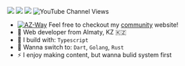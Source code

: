 [<img src="https://img.shields.io/badge/github-%2312100E.svg?&style=for-the-badge&logo=github&logoColor=white&color=black" />](https://github.com/abzalkhairullaluy)
[<img src="https://img.shields.io/badge/instagram-%2312100E.svg?&style=for-the-badge&logo=instagram&color=405DE6" />](https://instagram.com/az.way.notes) 
[<img src="https://img.shields.io/badge/youtube-%230077B5.svg?&style=for-the-badge&logo=youtube&logoColor=white&color=FF0000" />](https://www.youtube.com/channel/UCtW95DSAa04kqLAGL19szXQ)
![YouTube Channel Views](https://img.shields.io/youtube/channel/views/UCtW95DSAa04kqLAGL19szXQ)

- [![AZ-Way](https://az-way.com/assets/favicon-16x16.png)](https://az-way.com/)
Feel free to checkout my [community](https://az-way.com/) website!
- 🏢 Web developer from Almaty, KZ 🇰🇿
- 🧰 I build with: `Typescript`
- 🧪 Wanna switch to: `Dart`, `Golang`, `Rust`
- ⚡ I enjoy making content, but wanna bulid system first
